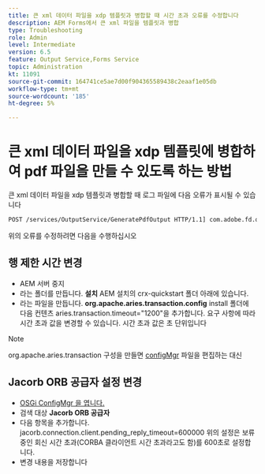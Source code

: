 ```yaml
---
title: 큰 xml 데이터 파일을 xdp 템플릿과 병합할 때 시간 초과 오류를 수정합니다
description: AEM Forms에서 큰 xml 파일을 템플릿과 병합
type: Troubleshooting
role: Admin
level: Intermediate
version: 6.5
feature: Output Service,Forms Service
topic: Administration
kt: 11091
source-git-commit: 164741ce5ae7d00f904365589438c2eaaf1e05db
workflow-type: tm+mt
source-wordcount: '185'
ht-degree: 5%

---
```


# 큰 xml 데이터 파일을 xdp 템플릿에 병합하여 pdf 파일을 만들 수 있도록 하는 방법

큰 xml 데이터 파일을 xdp 템플릿과 병합할 때 로그 파일에 다음 오류가 표시될 수 있습니다

```txt
POST /services/OutputService/GeneratePdfOutput HTTP/1.1] com.adobe.fd.output.internal.exception.OutputServiceException AEM_OUT_001_003:Unexpected Exception: client timeout reached org.omg.CORBA.TIMEOUT: client timeout reached
```

위의 오류를 수정하려면 다음을 수행하십시오

## 행 제한 시간 변경

* AEM 서버 중지
* 라는 폴더를 만듭니다. **설치** AEM 설치의 crx-quickstart 폴더 아래에 있습니다.
* 라는 파일을 만듭니다. **org.apache.aries.transaction.config** install 폴더에 다음 컨텐츠 aries.transaction.timeout=&quot;1200&quot;을 추가합니다. 요구 사항에 따라 시간 초과 값을 변경할 수 있습니다. 시간 초과 값은 초 단위입니다

>[!NOTE]
> org.apache.aries.transaction 구성을 만들면 [configMgr](http://localhost:4502/system/console/configMgr) 파일을 편집하는 대신


## Jacorb ORB 공급자 설정 변경

* [OSGi ConfigMgr 을 엽니다.](http://localhost:4502/system/console/configMgr)
* 검색 대상 **Jacorb ORB 공급자**
* 다음 항목을 추가합니다. jacorb.connection.client.pending_reply_timeout=600000 위의 설정은 보류 중인 회신 시간 초과(CORBA 클라이언트 시간 초과라고도 함)를 600초로 설정합니다.
* 변경 내용을 저장합니다
